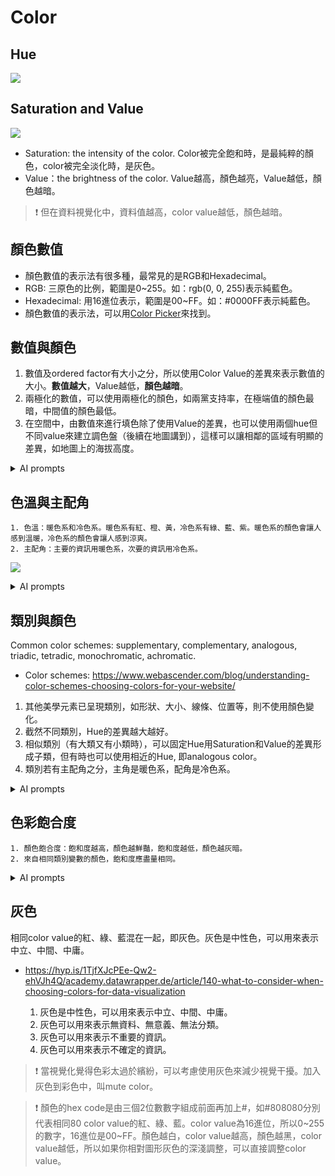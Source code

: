 # Color

## Hue

![](https://www.beachpainting.com/images/color_colorwheel.png)

## Saturation and Value 

![](https://i.ytimg.com/vi/clVjrPv5Xqc/maxresdefault.jpg)

  - Saturation: the intensity of the color. Color被完全飽和時，是最純粹的顏色，color被完全淡化時，是灰色。  
  - Value：the brightness of the color. Value越高，顏色越亮，Value越低，顏色越暗。
  
> :exclamation: 但在資料視覺化中，資料值越高，color value越低，顏色越暗。

## 顏色數值

  - 顏色數值的表示法有很多種，最常見的是RGB和Hexadecimal。
  - RGB: 三原色的比例，範圍是0~255。如：rgb(0, 0, 255)表示純藍色。
  - Hexadecimal: 用16進位表示，範圍是00~FF。如：#0000FF表示純藍色。
  - 顏色數值的表示法，可以用[Color Picker](https://www.google.com/search?q=color+picker)來找到。



## 數值與顏色

  1. 數值及ordered factor有大小之分，所以使用Color Value的差異來表示數值的大小。**數值越大**，Value越低，**顏色越暗**。  
  2. 兩極化的數值，可以使用兩極化的顏色，如兩黨支持率，在極端值的顏色最暗，中間值的顏色最低。
  3. 在空間中，由數值來進行填色除了使用Value的差異，也可以使用兩個hue但不同value來建立調色盤（後續在地圖講到），這樣可以讓相鄰的區域有明顯的差異，如地圖上的海拔高度。
   
<details>

<summary>AI prompts</summary>

For numerical and ordered factor variables, large color value is for small data value, and small color value is for large data value. 

 </details>
   
## 色溫與主配角

    1. 色溫：暖色系和冷色系。暖色系有紅、橙、黃，冷色系有綠、藍、紫。暖色系的顏色會讓人感到溫暖，冷色系的顏色會讓人感到涼爽。
    2. 主配角：主要的資訊用暖色系，次要的資訊用冷色系。
   
![](https://www.colorpsychology.org/wp-content/uploads/2018/09/warm-cool-color-list-2-300x280.jpg)


<details>

<summary>AI prompts</summary>
 Warm colors are for main information, cool colors are for secondary information.
   
</details>

## 類別與顏色

Common color schemes: supplementary, complementary, analogous, triadic, tetradic, monochromatic, achromatic.

  - Color schemes: <https://www.webascender.com/blog/understanding-color-schemes-choosing-colors-for-your-website/>

  1. 其他美學元素已呈現類別，如形狀、大小、線條、位置等，則不使用顏色變化。
  2. 截然不同類別，Hue的差異越大越好。 
  3. 相似類別（有大類又有小類時），可以固定Hue用Saturation和Value的差異形成子類，但有時也可以使用相近的Hue, 即analogous color。
  4. 類別若有主配角之分，主角是暖色系，配角是冷色系。

   
<details>

<summary>AI prompts</summary>

When apply color to factor variable (but excluding ordered factor), ask for what levels are main role (main information) and what levels are secondary role (secondary information). For main role, use warm colors scheme, for secondary role, use cool colors scheme. Different levels should have as different hue as possible within its color scheme. If I supply a range of hue to be the color scheme restriction, obey it as much as possible.


</details>

## 色彩飽合度

    1. 顏色飽合度：飽和度越高，顏色越鮮豔，飽和度越低，顏色越灰暗。
    2. 來自相同類別變數的顏色，飽和度應盡量相同。

<details>

<summary>AI prompts</summary>

Colors picked for the same factor variable (excluding ordered factor variable) should have the same saturation -- or as similar as possible. Ordered factor variable should different color values for different levels.

</details>

## 灰色

相同color value的紅、綠、藍混在一起，即灰色。灰色是中性色，可以用來表示中立、中間、中庸。

  - <https://hyp.is/1TjfXJcPEe-Qw2-ehVJh4Q/academy.datawrapper.de/article/140-what-to-consider-when-choosing-colors-for-data-visualization>

    1. 灰色是中性色，可以用來表示中立、中間、中庸。
    2. 灰色可以用來表示無資料、無意義、無法分類。
    3. 灰色可以用來表示不重要的資訊。
    4. 灰色可以用來表示不確定的資訊。
   
> :exclamation: 當視覺化覺得色彩太過於繽紛，可以考慮使用灰色來減少視覺干擾。加入灰色到彩色中，叫mute color。

> :exclamation: 顏色的hex code是由三個2位數數字組成前面再加上#，如#808080分別代表相同80 color value的紅、綠、藍。color value為16進位，所以0~255的數字，16進位是00~FF。顏色越白，color value越高，顏色越黑，color value越低，所以如果你相對圖形灰色的深淺調整，可以直接調整color value。